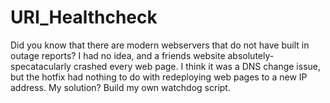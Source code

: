# URI_Healthcheck
Did you know that there are modern webservers that do not have built in outage reports? I had no idea, and a friends website absolutely-specatacularly crashed every web page. I think it was a DNS change issue, but the hotfix had nothing to do with redeploying web pages to a new IP address. My solution? Build my own watchdog script. 
